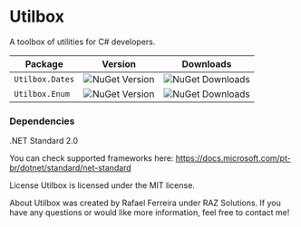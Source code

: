 # Utilbox

A toolbox of utilities for C# developers.

| Package         |  Version | Downloads |
|-----------------| ----- | ----- |
| `Utilbox.Dates` | ![NuGet Version](https://img.shields.io/nuget/v/Utilbox.Dates) | ![NuGet Downloads](https://img.shields.io/nuget/dt/Utilbox.Dates) |
| `Utilbox.Enum`  | ![NuGet Version](https://img.shields.io/nuget/v/Utilbox.Enum) | ![NuGet Downloads](https://img.shields.io/nuget/dt/Utilbox.Enum) |

### Dependencies
.NET Standard 2.0

You can check supported frameworks here:
https://docs.microsoft.com/pt-br/dotnet/standard/net-standard

License
Utilbox is licensed under the MIT license.

About
Utilbox was created by Rafael Ferreira under RAZ Solutions. If you have any questions or would like more information, feel free to contact me!
